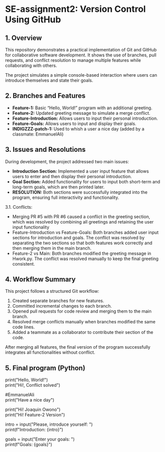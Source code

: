 # SE-assignment2: Version Control Using GitHub

## 1. Overview
This repository demonstrates a practical implementation of Git and GitHub for collaborative software development. It shows the use of branches, pull requests, and conflict resolution to manage multiple features while collaborating with others. 

The project simulates a simple console-based interaction where users can introduce themselves and state their goals. 


## 2. Branches and Features
- **Feature-1:** Basic “Hello, World!” program with an additional greeting.
- **Feature-2:** Updated greeting message to simulate a merge conflict.
- **Feature-Introduction:** Allows users to input their personal introduction.
- **Feature-Goals:** Allows users to input and display their goals.
- **INDIGZZZ-patch-1:** Used to whish a user a nice day (added by a classmate: EmmanuelAli)


## 3. Issues and Resolutions
During development, the project addressed two main issues:

- **Introduction Section:** Implemented a user input feature that allows users to enter and then display their personal introduction.
- **Goal Section:** Added functionality for users to input both short-term and long-term goals, which are then printed later.
- **RESOLUTION:** Both sections were successfully integrated into the program, ensuring full interactivity and functionality. 

3.1. Conflicts:
- Merging PR #5 with PR #6 caused a conflict in the greeting section, which was resolved by combining all greetings and retaining the user input functionality
- Feature-Introduction vs Feature-Goals: Both branches added user input sections for introduction and goals. The conflict was resolved by separating the two sections so that both features work correctly and then merging them in the main branch.
- Feature-2 vs Main: Both branches modified the greeting message in Hwork.py. The conflict was resolved manually to keep the final greeting consistent.
  

## 4. Workflow Summary
This project follows a structured Git workflow:
1. Created separate branches for new features.
2. Committed incremental changes to each branch.
3. Opened pull requests for code review and merging them to the main branch.
4. Resolved merge conflicts manually when branches modified the same code lines.
5. Added a teammate as a collaborator to contribute their section of the code.

After merging all features, the final version of the program successfully integrates all functionalities without conflict.


## 5. Final program (Python)

print("Hello, World!") <br>
print("Hi!, Conflict solved") <br>

#EmmanuelAli<br>
print("Have a nice day")<br>

print("Hi! Joaquin Owono")<br>
print("Hi! Feature-2 Version")<br>

intro = input("Please, introduce yourself: ")<br>
print(f"Introduction: {intro}")<br>

goals = input("Enter your goals: ")<br>
print(f"Goals: {goals}")<br>

